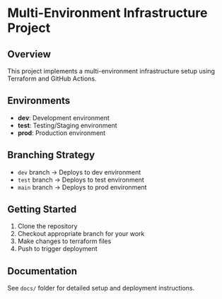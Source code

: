 # Multi-Environment Infrastructure Project

## Overview
This project implements a multi-environment infrastructure setup using Terraform and GitHub Actions.

## Environments
- **dev**: Development environment
- **test**: Testing/Staging environment  
- **prod**: Production environment

## Branching Strategy
- `dev` branch → Deploys to dev environment
- `test` branch → Deploys to test environment
- `main` branch → Deploys to prod environment

## Getting Started
1. Clone the repository
2. Checkout appropriate branch for your work
3. Make changes to terraform files
4. Push to trigger deployment

## Documentation
See `docs/` folder for detailed setup and deployment instructions.
